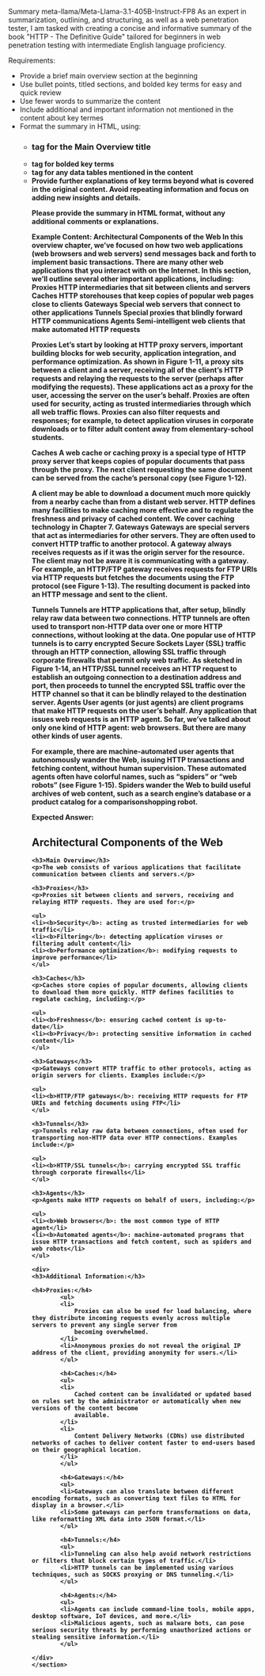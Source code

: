 Summary     meta-llama/Meta-Llama-3.1-405B-Instruct-FP8
As an expert in summarization, outlining, and structuring, as well as a web penetration tester, I am tasked with creating a concise and informative summary of the book "HTTP - The Definitive Guide" tailored for beginners in web penetration testing with intermediate English language proficiency.

Requirements:
- Provide a brief main overview section at the beginning
- Use bullet points, titled sections, and bolded key terms for easy and quick review
- Use fewer words to summarize the content
- Include additional and important information not mentioned in the content about key termes
- Format the summary in HTML, using:
     - <h3> tag for the Main Overview title
     - <b> tag for bolded key terms
     - <table> tag for any data tables mentioned in the content
- Provide further explanations of key terms beyond what is covered in the original content. Avoid repeating information and focus on adding new insights and details.

Please provide the summary in HTML format, without any additional comments or explanations.

Example Content:
Architectural Components of the Web
In this overview chapter, we’ve focused on how two web applications (web browsers
and web servers) send messages back and forth to implement basic transactions.
There are many other web applications that you interact with on the Internet. In this
section, we’ll outline several other important applications, including:
Proxies
HTTP intermediaries that sit between clients and servers
Caches
HTTP storehouses that keep copies of popular web pages close to clients
Gateways
Special web servers that connect to other applications
Tunnels
Special proxies that blindly forward HTTP communications
Agents
Semi-intelligent web clients that make automated HTTP requests

Proxies
Let’s start by looking at HTTP proxy servers, important building blocks for web
security, application integration, and performance optimization.
As shown in Figure 1-11, a proxy sits between a client and a server, receiving all of
the client’s HTTP requests and relaying the requests to the server (perhaps after
modifying the requests). These applications act as a proxy for the user, accessing the
server on the user’s behalf.
Proxies are often used for security, acting as trusted intermediaries through which all
web traffic flows. Proxies can also filter requests and responses; for example, to
detect application viruses in corporate downloads or to filter adult content away
from elementary-school students.

Caches
A web cache or caching proxy is a special type of HTTP proxy server that keeps copies of popular documents that pass through the proxy. The next client requesting the
same document can be served from the cache’s personal copy (see Figure 1-12).

A client may be able to download a document much more quickly from a nearby
cache than from a distant web server. HTTP defines many facilities to make caching
more effective and to regulate the freshness and privacy of cached content. We cover
caching technology in Chapter 7.
Gateways
Gateways are special servers that act as intermediaries for other servers. They are
often used to convert HTTP traffic to another protocol. A gateway always receives
requests as if it was the origin server for the resource. The client may not be aware it
is communicating with a gateway.
For example, an HTTP/FTP gateway receives requests for FTP URIs via HTTP
requests but fetches the documents using the FTP protocol (see Figure 1-13). The
resulting document is packed into an HTTP message and sent to the client. 

Tunnels
Tunnels are HTTP applications that, after setup, blindly relay raw data between two
connections. HTTP tunnels are often used to transport non-HTTP data over one or
more HTTP connections, without looking at the data.
One popular use of HTTP tunnels is to carry encrypted Secure Sockets Layer (SSL)
traffic through an HTTP connection, allowing SSL traffic through corporate firewalls that permit only web traffic. As sketched in Figure 1-14, an HTTP/SSL tunnel
receives an HTTP request to establish an outgoing connection to a destination
address and port, then proceeds to tunnel the encrypted SSL traffic over the HTTP
channel so that it can be blindly relayed to the destination server.
Agents
User agents (or just agents) are client programs that make HTTP requests on the
user’s behalf. Any application that issues web requests is an HTTP agent. So far,
we’ve talked about only one kind of HTTP agent: web browsers. But there are many
other kinds of user agents.

For example, there are machine-automated user agents that autonomously wander
the Web, issuing HTTP transactions and fetching content, without human supervision. These automated agents often have colorful names, such as “spiders” or “web
robots” (see Figure 1-15). Spiders wander the Web to build useful archives of web
content, such as a search engine’s database or a product catalog for a comparisonshopping robot.

Expected Answer:
    <section>
    <h2>Architectural Components of the Web</h2>

    <h3>Main Overview</h3>
    <p>The web consists of various applications that facilitate communication between clients and servers.</p>

    <h3>Proxies</h3>
    <p>Proxies sit between clients and servers, receiving and relaying HTTP requests. They are used for:</p>

    <ul>
    <li><b>Security</b>: acting as trusted intermediaries for web traffic</li>
    <li><b>Filtering</b>: detecting application viruses or filtering adult content</li>
    <li><b>Performance optimization</b>: modifying requests to improve performance</li>
    </ul>

    <h3>Caches</h3>
    <p>Caches store copies of popular documents, allowing clients to download them more quickly. HTTP defines facilities to regulate caching, including:</p>

    <ul>
    <li><b>Freshness</b>: ensuring cached content is up-to-date</li>
    <li><b>Privacy</b>: protecting sensitive information in cached content</li>
    </ul>

    <h3>Gateways</h3>
    <p>Gateways convert HTTP traffic to other protocols, acting as origin servers for clients. Examples include:</p>

    <ul>
    <li><b>HTTP/FTP gateways</b>: receiving HTTP requests for FTP URIs and fetching documents using FTP</li>
    </ul>

    <h3>Tunnels</h3>
    <p>Tunnels relay raw data between connections, often used for transporting non-HTTP data over HTTP connections. Examples include:</p>

    <ul>
    <li><b>HTTP/SSL tunnels</b>: carrying encrypted SSL traffic through corporate firewalls</li>
    </ul>

    <h3>Agents</h3>
    <p>Agents make HTTP requests on behalf of users, including:</p>

    <ul>
    <li><b>Web browsers</b>: the most common type of HTTP agent</li>
    <li><b>Automated agents</b>: machine-automated programs that issue HTTP transactions and fetch content, such as spiders and web robots</li>
    </ul>

    <div>
    <h3>Additional Information:</h3>
    
    <h4>Proxies:</h4>
            <ul>
            <li>
                Proxies can also be used for load balancing, where they distribute incoming requests evenly across multiple servers to prevent any single server from
                becoming overwhelmed.
            </li>
            <li>Anonymous proxies do not reveal the original IP address of the client, providing anonymity for users.</li>
            </ul>

            <h4>Caches:</h4>
            <ul>
            <li>
                Cached content can be invalidated or updated based on rules set by the administrator or automatically when new versions of the content become
                available.
            </li>
            <li>
                Content Delivery Networks (CDNs) use distributed networks of caches to deliver content faster to end-users based on their geographical location.
            </li>
            </ul>

            <h4>Gateways:</h4>
            <ul>
            <li>Gateways can also translate between different encoding formats, such as converting text files to HTML for display in a browser.</li>
            <li>Some gateways can perform transformations on data, like reformatting XML data into JSON format.</li>
            </ul>

            <h4>Tunnels:</h4>
            <ul>
            <li>Tunneling can also help avoid network restrictions or filters that block certain types of traffic.</li>
            <li>HTTP tunnels can be implemented using various techniques, such as SOCKS proxying or DNS tunneling.</li>
            </ul>
            
            <h4>Agents:</h4>
            <ul>
            <li>Agents can include command-line tools, mobile apps, desktop software, IoT devices, and more.</li>
            <li>Malicious agents, such as malware bots, can pose serious security threats by performing unauthorized actions or stealing sensitive information.</li>
            </ul>

    </div>
    </section>